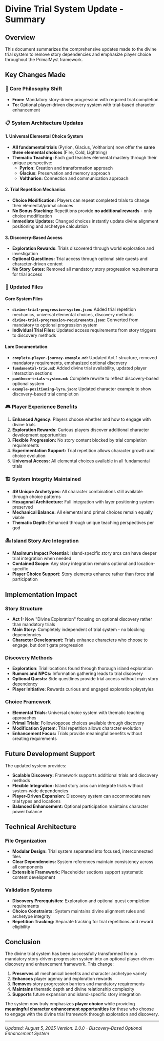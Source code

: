 # Divine Trial System Update - Summary

## Overview

This document summarizes the comprehensive updates made to the divine trial system to remove story dependencies and emphasize player choice throughout the PrimalMyst framework.

## Key Changes Made

### 🎯 **Core Philosophy Shift**
- **From:** Mandatory story-driven progression with required trial completion
- **To:** Optional player-driven discovery system with trial-based character enhancement

### 📋 **System Architecture Updates**

#### **1. Universal Elemental Choice System**
- **All fundamental trials** (Pyrion, Glacius, Voltharion) now offer the **same three elemental choices** (Fire, Cold, Lightning)
- **Thematic Teaching:** Each god teaches elemental mastery through their unique perspective:
  - **Pyrion:** Creation and transformation approach
  - **Glacius:** Preservation and memory approach  
  - **Voltharion:** Connection and communication approach

#### **2. Trial Repetition Mechanics**
- **Choice Modification:** Players can repeat completed trials to change their elemental/primal choices
- **No Bonus Stacking:** Repetitions provide **no additional rewards** - only choice modification
- **Immediate Updates:** Changed choices instantly update divine alignment positioning and archetype calculation

#### **3. Discovery-Based Access**
- **Exploration Rewards:** Trials discovered through world exploration and investigation
- **Optional Questlines:** Trial access through optional side quests and character-driven content
- **No Story Gates:** Removed all mandatory story progression requirements for trial access

### 🔄 **Updated Files**

#### **Core System Files**
- **`divine-trial-progression-system.json`:** Added trial repetition mechanics, universal elemental choices, discovery methods
- **`divine-trial-progression-requirements.json`:** Converted from mandatory to optional progression system
- **Individual Trial Files:** Updated access requirements from story triggers to discovery methods

#### **Lore Documentation**
- **`complete-player-journey-example.md`:** Updated Act 1 structure, removed mandatory requirements, emphasized optional discovery
- **`fundamental-trio.md`:** Added divine trial availability, updated player interaction sections
- **`pantheon-trials-system.md`:** Complete rewrite to reflect discovery-based optional system
- **`example-positioning-lyra.json`:** Updated character example to show discovery-based trial completion

### 🎮 **Player Experience Benefits**

1. **Enhanced Agency:** Players choose whether and how to engage with divine trials
2. **Exploration Rewards:** Curious players discover additional character development opportunities  
3. **Flexible Progression:** No story content blocked by trial completion requirements
4. **Experimentation Support:** Trial repetition allows character growth and choice evolution
5. **Universal Access:** All elemental choices available in all fundamental trials

### 🏗️ **System Integrity Maintained**

- **49 Unique Archetypes:** All character combinations still available through choice patterns
- **Hexagonal Architecture:** Full integration with layer positioning system preserved
- **Mechanical Balance:** All elemental and primal choices remain equally viable
- **Thematic Depth:** Enhanced through unique teaching perspectives per god

### 🏝️ **Island Story Arc Integration**

- **Maximum Impact Potential:** Island-specific story arcs can have deeper trial integration when needed
- **Contained Scope:** Any story integration remains optional and location-specific
- **Player Choice Support:** Story elements enhance rather than force trial participation

## Implementation Impact

### **Story Structure**
- **Act 1:** Now "Divine Exploration" focusing on optional discovery rather than mandatory trials
- **Main Story:** Completely independent of trial system - no blocking dependencies
- **Character Development:** Trials enhance characters who choose to engage, but don't gate progression

### **Discovery Methods**
- **Exploration:** Trial locations found through thorough island exploration
- **Rumors and NPCs:** Information gathering leads to trial discovery
- **Optional Quests:** Side questlines provide trial access without main story dependency
- **Player Initiative:** Rewards curious and engaged exploration playstyles

### **Choice Framework**
- **Elemental Trials:** Universal choice system with thematic teaching approaches
- **Primal Trials:** Follow/oppose choices available through discovery
- **Modification System:** Trial repetition allows character evolution
- **Enhancement Focus:** Trials provide meaningful benefits without creating requirements

## Future Development Support

The updated system provides:
- **Scalable Discovery:** Framework supports additional trials and discovery methods
- **Flexible Integration:** Island story arcs can integrate trials without system-wide dependencies  
- **Player-Driven Expansion:** Discovery system can accommodate new trial types and locations
- **Balanced Enhancement:** Optional participation maintains character power balance

## Technical Architecture

### **File Organization**
- **Modular Design:** Trial system separated into focused, interconnected files
- **Clear Dependencies:** System references maintain consistency across all components
- **Extensible Framework:** Placeholder sections support systematic content development

### **Validation Systems**
- **Discovery Prerequisites:** Exploration and optional quest completion requirements
- **Choice Constraints:** System maintains divine alignment rules and archetype integrity
- **Repetition Tracking:** Separate tracking for trial repetitions and reward eligibility

## Conclusion

The divine trial system has been successfully transformed from a mandatory story-driven progression system into an optional player-driven discovery and enhancement framework. This change:

1. **Preserves** all mechanical benefits and character archetype variety
2. **Enhances** player agency and exploration rewards
3. **Removes** story progression barriers and mandatory requirements
4. **Maintains** thematic depth and divine relationship complexity
5. **Supports** future expansion and island-specific story integration

The system now truly emphasizes **player choice** while providing **meaningful character enhancement opportunities** for those who choose to engage with the divine trial framework through exploration and discovery.

---

*Updated: August 5, 2025*
*Version: 2.0.0 - Discovery-Based Optional Enhancement System*
